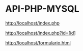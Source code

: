 # API-PHP-MYSQL

<a href="http://localhost/index.php" target="_blank">http://localhost/index.php</a>

<a href="http://localhost/index.php?id=[id]" target="_blank">http://localhost/index.php?id=[id]</a>

<a href="http://localhost/formulario.html" target="_blank">http://localhost/formulario.html</a>
